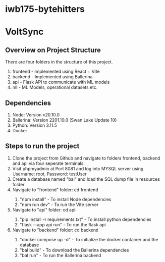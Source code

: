 # iwb175-bytehitters

# VoltSync

<h2>Overview on Project Structure</h2>

<p>There are four folders in the structure of this project.</p>
<ol>
  <li>frontend - Implemented using React + Vite</li>
  <li>backend - Implemented using Ballerina</li>
  <li>api - Flask API to communicate with ML models</li>
  <li>ml - ML Models, operational datasets etc.</li>
</ol>

<h2>Dependencies</h2>
<ol>
  <li>Node: Version v20.10.0</li>
  <li>Ballerina: Version 2201.10.0 (Swan Lake Update 10)</li>
  <li>Python: Version 3.11.5</li>
  <li>Docker</li>
</ol>

<h2>Steps to run the project</h2>
<ol>
  <li>Clone the project from Github and navigate to folders frontend, backend and api via four seperate terminals.</li>
  <li>Visit phpmyadmin at Port 8081 and log into MYSQL server using Username: root, Password: testUser</li>
  <li>Create a database named "bal" and load the SQL dump file in resources folder</li>
  <li>Navigate to "frontend" folder: cd frontend</li>
    <ol>
      <li>"npm install" - To install Node dependencies</li>
      <li>"npm run dev" - To run the Vite server</li>
    </ol>
  <li>Navigate to "api" folder: cd api</li>
    <ol>
      <li>"pip install -r requirements.txt" - To install python dependencies</li>
      <li>"flask --app api run" - To run the flask api</li>
    </ol>
  <li>Navigate to "backend" folder: cd backend</li>
    <ol>
      <li>"docker compose up -d" - To initialize the docker container and the database</li>
      <li>"bal build" - To download the Ballerina dependencies</li>
      <li>"bal run" - To run the Ballerina backend</li>
    </ol>
</ol>
